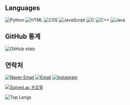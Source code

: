 ## Languages

![Python](https://img.shields.io/badge/-Python-3776AB?style=flat&logo=python&logoColor=white)
![HTML](https://img.shields.io/badge/-HTML-E34F26?style=flat&logo=html5&logoColor=white)
![CSS](https://img.shields.io/badge/-CSS-1572B6?style=flat&logo=css3&logoColor=white)
![JavaScript](https://img.shields.io/badge/-JavaScript-F7DF1E?style=flat&logo=javascript&logoColor=white)
![C](https://img.shields.io/badge/-C-A8B9CC?style=flat&logo=c&logoColor=white)
![C++](https://img.shields.io/badge/-C++-00599C?style=flat&logo=c%2B%2B&logoColor=white)
![Java](https://img.shields.io/badge/-Java-007396?style=flat&logo=java&logoColor=white)

## GitHub 통계

![GitHub stats](https://github-readme-stats.vercel.app/api?username=chohs4164&theme=rose_pine&show_icons=true&count_private=true&hide=contribs)

## 연락처
[![Naver Email](https://img.shields.io/badge/Naver%20Email-03C75A?style=flat&logo=naver&logoColor=white)](chohs4164@naver.com)
[![Email](https://img.shields.io/badge/Email-D14836?style=flat&logo=gmail&logoColor=white)](chohs173300@gmail.com)
[![Instagram](https://img.shields.io/badge/Instagram-E4405F?style=flat&logo=instagram&logoColor=white)](https://www.instagram.com/[billion_h_s])

[![Solved.ac 프로필](http://mazassumnida.wtf/api/v2/generate_badge?boj=chohs4164)](https://solved.ac/chohs4164)

![Top Langs](https://github-readme-stats.vercel.app/api/top-langs/?username=chohs4164&layout=compact)
